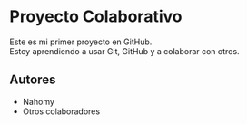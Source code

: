# Proyecto Colaborativo

Este es mi primer proyecto en GitHub.  
Estoy aprendiendo a usar Git, GitHub y a colaborar con otros.  

## Autores
- Nahomy
- Otros colaboradores

